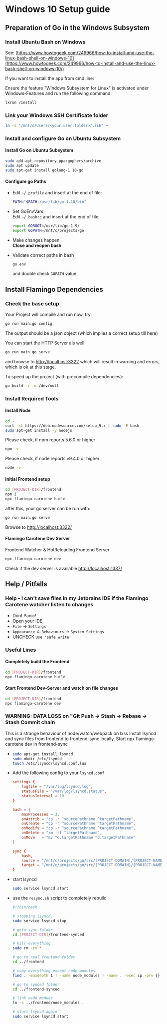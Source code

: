 # Windows 10 Setup guide

## Preparation of Go in the Windows Subsystem

### Install Ubuntu Bash on Windows

See: [https://www.howtogeek.com/249966/how-to-install-and-use-the-linux-bash-shell-on-windows-10](https://www.howtogeek.com/249966/how-to-install-and-use-the-linux-bash-shell-on-windows-10/)
  
If you want to install the app from cmd line:

Ensure the feature "Windows Subsystem for Linux" is activated under Windows-Features and run the following command: 

```bash
lxrun /install
```

### Link your Windows SSH Certificate folder 

```bash
ln -s "/mnt/c/Users/<your.user.folder>/.ssh" ~
```

### Install and configure Go on Ubuntu Subsystem

#### Install Go on Ubuntu Subsystem

```bash
sudo add-apt-repository ppa:gophers/archive
sudo apt update
sudo apt-get install golang-1.10-go
```
   
#### Configure go Paths

* Edit `~/.profile` and insert at the end of file:  
    ```bash
    PATH="$PATH:/usr/lib/go-1.10/bin"
    ```

* Set GoEnvVars  
   Edit  `~/.bashrc` and insert at the end of file:
   ```bash
   export GOROOT=/usr/lib/go-1.9/
   export GOPATH=/mnt/c/projects/go
   ```

* Make changes happen  
   **Close and reopen bash**

* Validate correct paths in bash  
   ```bash
   go env
   ```
   and double check `GOPATH` value. 
    
## Install Flamingo Dependencies
    
### Check the base setup

Your Project will compile and run now, try:

```bash
go run main.go config
```

The output should be a json object (which implies a correct setup till here)
    
You can start the HTTP Server als well:

```bash
go run main.go serve
```

and browse to [http://localhost:3322](http://localhost:3322)
which will result in warning and errors, which is ok at this stage.

To speed up the project (with precompile dependencies):

```bash
go build -i -o /dev/null
```

### Install Required Tools

#### Install Node

```bash
cd ~
curl -sL https://deb.nodesource.com/setup_9.x | sudo -E bash -
sudo apt-get install -y nodejs
```

Please check, if npm reports 5.6.0 or higher
```bash
npm -v
```

Please check, if node reports v9.4.0 or higher
```bash
node -v
```

#### Initial Frontend setup

```bash
cd [PROJECT-DIR]/frontend
npm i
npx flamingo-carotene build
```

after this, your go server can be run with:
```bash
go run main.go serve
```

Browse to [http://localhost:3322/](http://localhost:3322/)

#### Flamingo Carotene Dev Server

Frontend Watcher & HotReloading Frontend Server

```bash
npx flamingo-carotene dev
```

Check if the dev server is available [http://localhost:1337/](http://localhost:1337/)

## Help / Pitfalls

### Help - I can't save files in my Jetbrains IDE if the Flamingo Carotene watcher listen to changes

* Dont Panic!
* Open your IDE 
* `File` -> `Settings`
* `Appearance & Behaviours` -> `System Settings`
* UNCHECK `Use 'safe write'`

### Useful Lines


#### Completely build the Frontend

```bash
cd [PROJECT-DIR]/frontend
npx flamingo-carotene build
```

#### Start Frontend Dev-Server and watch on file changes 

```bash
cd [PROJECT-DIR]/frontend
npx flamingo-carotene dev
```


### WARNING: DATA LOSS on "Git Push -> Stash -> Rebase -> Stash Commit chain

This is a strange behaviour of node/watch/webpack on lxss
Install lsyncd and sync files from frontend to frontend-sync locally.
Start npx flamingo-carotene dev in frontend-sync

*   
  ```bash
  sudo apt-get install lsyncd
  sudo mkdir /etc/lsyncd
  touch /etc/lsyncd/lsyncd.conf.lua
  ```
  
* Add the following config to your `lsyncd.conf`  

    ```conf
    settings {
        logfile = "/var/log/lsyncd.log",
        statusFile = "/var/log/lsyncd.status",
        statusInterval = 10
    }

    bash = {
        maxProcesses = 3,
        onAttrib = "cp -r ^sourcePathname ^targetPathname",
        onCreate = "cp -r ^sourcePathname ^targetPathname",
        onModify = "cp -r ^sourcePathname ^targetPathname",
        onDelete = "rm -rf ^targetPathname",
        onMove   = "mv ^o.targetPathname ^d.targetPathname"
    }

    sync {
        bash,
        source = "/mnt/c/projects/go/src/[PROJECT-DOMAIN]/[PROJECT-NAME]/flamingo/frontend/src",
        target = "/mnt/c/projects/go/src/[PROJECT-DOMAIN]/[PROJECT-NAME]/flamingo/frontend-synced/src"
    }
    ```

* start lsyncd

  ```bash
  sudo service lsyncd start
  ```

* use the `resync.sh` script to completely rebuild

  ```bash
  #!/bin/bash
  
  # stopping lsyncd.
  sudo service lsyncd stop
  
  # goto sync folder
  cd [PROJECT-DIR]/frontend-synced
  
  # kill everything
  sudo rm -rv *
  
  # go to real frontend folder
  cd ../frontend
  
  # copy everything except node_modules 
  find . -maxdepth 1 ! -name node_modules ! -name . -exec cp -prv {} ../frontend-synced \;
  
  # go to synced folder
  cd ../frontend-synced
  
  # link node modues
  ln -s ../frontend/node_modules .
  
  # start lsyncd again
  sudo service lsyncd start
  ```
  
